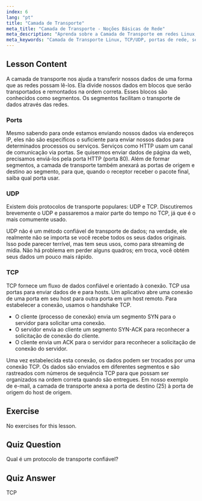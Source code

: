 ```yaml
---
index: 6
lang: "pt"
title: "Camada de Transporte"
meta_title: "Camada de Transporte - Noções Básicas de Rede"
meta_description: "Aprenda sobre a Camada de Transporte em redes Linux, incluindo protocolos TCP/UDP, portas e segmentação de dados. Entenda como os dados são transferidos de forma confiável."
meta_keywords: "Camada de Transporte Linux, TCP/UDP, portas de rede, segmentação de dados, redes Linux, tutorial para iniciantes, protocolos de rede"
---
```


## Lesson Content

A camada de transporte nos ajuda a transferir nossos dados de uma forma que as redes possam lê-los. Ela divide nossos dados em blocos que serão transportados e remontados na ordem correta. Esses blocos são conhecidos como segmentos. Os segmentos facilitam o transporte de dados através das redes.

### Ports

Mesmo sabendo para onde estamos enviando nossos dados via endereços IP, eles não são específicos o suficiente para enviar nossos dados para determinados processos ou serviços. Serviços como HTTP usam um canal de comunicação via portas. Se quisermos enviar dados de página da web, precisamos enviá-los pela porta HTTP (porta 80). Além de formar segmentos, a camada de transporte também anexará as portas de origem e destino ao segmento, para que, quando o receptor receber o pacote final, saiba qual porta usar.

### UDP

Existem dois protocolos de transporte populares: UDP e TCP. Discutiremos brevemente o UDP e passaremos a maior parte do tempo no TCP, já que é o mais comumente usado.

UDP não é um método confiável de transporte de dados; na verdade, ele realmente não se importa se você recebe todos os seus dados originais. Isso pode parecer terrível, mas tem seus usos, como para streaming de mídia. Não há problema em perder alguns quadros; em troca, você obtém seus dados um pouco mais rápido.

### TCP

TCP fornece um fluxo de dados confiável e orientado à conexão. TCP usa portas para enviar dados de e para hosts. Um aplicativo abre uma conexão de uma porta em seu host para outra porta em um host remoto. Para estabelecer a conexão, usamos o handshake TCP.

- O cliente (processo de conexão) envia um segmento SYN para o servidor para solicitar uma conexão.
- O servidor envia ao cliente um segmento SYN-ACK para reconhecer a solicitação de conexão do cliente.
- O cliente envia um ACK para o servidor para reconhecer a solicitação de conexão do servidor.

Uma vez estabelecida esta conexão, os dados podem ser trocados por uma conexão TCP. Os dados são enviados em diferentes segmentos e são rastreados com números de sequência TCP para que possam ser organizados na ordem correta quando são entregues. Em nosso exemplo de e-mail, a camada de transporte anexa a porta de destino (25) à porta de origem do host de origem.

## Exercise

No exercises for this lesson.

## Quiz Question

Qual é um protocolo de transporte confiável?

## Quiz Answer

TCP
